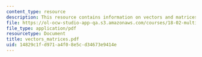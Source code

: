 ```yaml
---
content_type: resource
description: This resource contains information on vectors and matrices.
file: https://ol-ocw-studio-app-qa.s3.amazonaws.com/courses/18-02-multivariable-calculus-spring-2006/14829c1fd971a4f08e5cd34673e9414e_vectors_matrices.pdf
file_type: application/pdf
resourcetype: Document
title: vectors_matrices.pdf
uid: 14829c1f-d971-a4f0-8e5c-d34673e9414e
---
```

